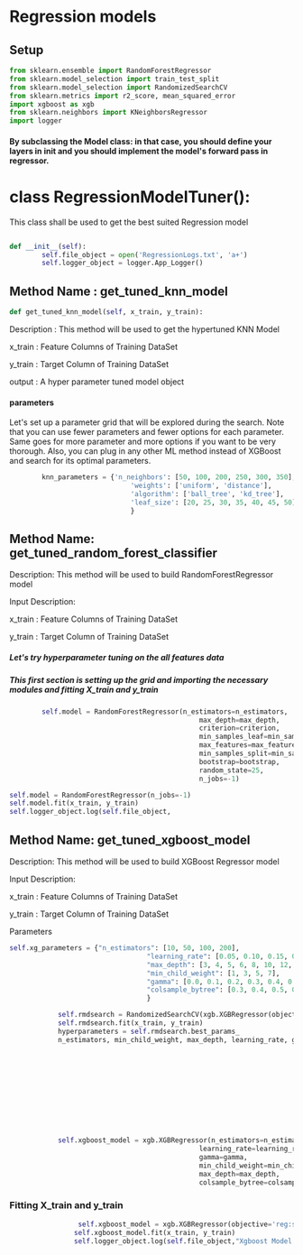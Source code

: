# Regression models

## Setup

```python
from sklearn.ensemble import RandomForestRegressor
from sklearn.model_selection import train_test_split
from sklearn.model_selection import RandomizedSearchCV
from sklearn.metrics import r2_score, mean_squared_error
import xgboost as xgb
from sklearn.neighbors import KNeighborsRegressor
import logger
```

#### By subclassing the Model class: in that case, you should define your layers in __init__ and you should implement the model's forward pass in regressor.

# class RegressionModelTuner():

This class shall be used to get the best suited Regression model

```python

def __init__(self):
        self.file_object = open('RegressionLogs.txt', 'a+')
        self.logger_object = logger.App_Logger()

```

## Method Name : get_tuned_knn_model
```python
def get_tuned_knn_model(self, x_train, y_train):
```

Description : This method will be used to get the hypertuned KNN Model

x_train : Feature Columns of Training DataSet

y_train : Target Column of Training DataSet

output : A hyper parameter tuned model object

#### parameters
Let's set up a parameter grid that will be explored during the search. Note that you can use fewer parameters and fewer options for each parameter. Same goes for more parameter and more options if you want to be very thorough. Also, you can plug in any other ML method instead of XGBoost and search for its optimal parameters.

```python
        knn_parameters = {'n_neighbors': [50, 100, 200, 250, 300, 350],
                              'weights': ['uniform', 'distance'],
                              'algorithm': ['ball_tree', 'kd_tree'],
                              'leaf_size': [20, 25, 30, 35, 40, 45, 50],
                              }
```

## Method Name: get_tuned_random_forest_classifier

Description: This method will be used to build RandomForestRegressor model

Input Description:

x_train : Feature Columns of Training DataSet

y_train : Target Column of Training DataSet

##### Let's try hyperparameter tuning on the all features data
##### This first section is setting up the grid and importing the necessary modules and fitting X_train and y_train

```python
        self.model = RandomForestRegressor(n_estimators=n_estimators,
                                               max_depth=max_depth,
                                               criterion=criterion,
                                               min_samples_leaf=min_samples_leaf,
                                               max_features=max_features,
                                               min_samples_split=min_samples_split,
                                               bootstrap=bootstrap,
                                               random_state=25,
                                               n_jobs=-1)

self.model = RandomForestRegressor(n_jobs=-1)
self.model.fit(x_train, y_train)
self.logger_object.log(self.file_object,
```
## Method Name: get_tuned_xgboost_model

Description: This method will be used to build XGBoost Regressor model

Input Description:

x_train : Feature Columns of Training DataSet

y_train : Target Column of Training DataSet

Parameters

```python
self.xg_parameters = {"n_estimators": [10, 50, 100, 200],
                                  "learning_rate": [0.05, 0.10, 0.15, 0.20, 0.25, 0.30],
                                  "max_depth": [3, 4, 5, 6, 8, 10, 12, 15, 20],
                                  "min_child_weight": [1, 3, 5, 7],
                                  "gamma": [0.0, 0.1, 0.2, 0.3, 0.4, 0.5],
                                  "colsample_bytree": [0.3, 0.4, 0.5, 0.7]
                                  }

            self.rmdsearch = RandomizedSearchCV(xgb.XGBRegressor(objective='reg:squarederror'),param_distributions=self.xg_parameters, n_iter=10, cv=10, n_jobs=-1)
            self.rmdsearch.fit(x_train, y_train)
            hyperparameters = self.rmdsearch.best_params_
            n_estimators, min_child_weight, max_depth, learning_rate, gamma, colsample_bytree = hyperparameters[
                                                                                                    'n_estimators'], \
                                                                                                hyperparameters[
                                                                                                    'min_child_weight'], \
                                                                                                hyperparameters[
                                                                                                    'max_depth'], \
                                                                                                hyperparameters[
                                                                                                    'learning_rate'], \
                                                                                                hyperparameters[
                                                                                                    'gamma'], \
                                                                                                hyperparameters[
                                                                                                    'colsample_bytree']
            self.xgboost_model = xgb.XGBRegressor(n_estimators=n_estimators,
                                               learning_rate=learning_rate,
                                               gamma=gamma,
                                               min_child_weight=min_child_weight,
                                               max_depth=max_depth,
                                               colsample_bytree=colsample_bytree)
```

### Fitting X_train and y_train

```python
                 self.xgboost_model = xgb.XGBRegressor(objective='reg:squarederror',n_jobs=-1)
                self.xgboost_model.fit(x_train, y_train)
                self.logger_object.log(self.file_object,"Xgboost Model Training Started.")
```                               
                                   
                                   
